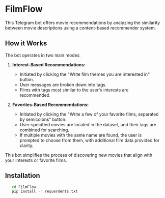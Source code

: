 # FilmFlow

This Telegram bot offers movie recommendations by analyzing the similarity between movie descriptions using a content-based recommender system.

## How it Works

The bot operates in two main modes:

1. **Interest-Based Recommendations:** 
   - Initiated by clicking the "Write film themes you are interested in" button.
   - User messages are broken down into tags.
   - Films with tags most similar to the user's interests are recommended.

2. **Favorites-Based Recommendations:** 
   - Initiated by clicking the "Write a few of your favorite films, separated by semicolons" button.
   - User-specified movies are located in the dataset, and their tags are combined for searching.
   - If multiple movies with the same name are found, the user is prompted to choose from them, with additional film data provided for clarity.

This bot simplifies the process of discovering new movies that align with your interests or favorite films.

## Installation 

```bash
   cd FilmFlow
   pip install -r requerments.txt
